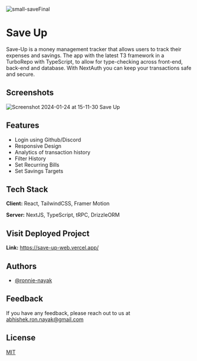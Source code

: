 ![small-saveFinal](https://github.com/ronnie-nayak/save-up/assets/60402476/51b7e18d-de9e-4ec5-9e04-b4cee86568dd)

# Save Up

Save-Up is a money management tracker that allows users to track their expenses and savings. The app with the latest T3 framework in a TurboRepo with TypeScript, to allow for type-checking across front-end, back-end and database. With NextAuth you can keep your transactions safe and secure.

## Screenshots

![Screenshot 2024-01-24 at 15-11-30 Save Up](https://github.com/ronnie-nayak/save-up/assets/60402476/74fbab8e-a0cb-466e-b442-22c024589d24)


## Features

- Login using Github/Discord
- Responsive Design
- Analytics of transaction history
- Filter History
- Set Recurring Bills
- Set Savings Targets


## Tech Stack

**Client:** React, TailwindCSS, Framer Motion

**Server:** NextJS, TypeScript, tRPC, DrizzleORM

## Visit Deployed Project

**Link:** https://save-up-web.vercel.app/


## Authors

- [@ronnie-nayak](https://github.com/ronnie-nayak)


## Feedback

If you have any feedback, please reach out to us at abhishek.ron.nayak@gmail.com


## License

[MIT](https://choosealicense.com/licenses/mit/)

